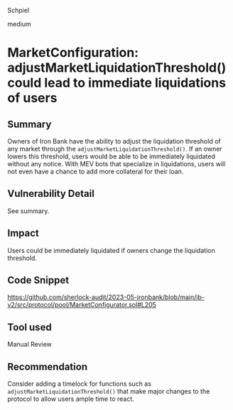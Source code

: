 Schpiel

medium

# MarketConfiguration: adjustMarketLiquidationThreshold() could lead to immediate liquidations of users

## Summary
Owners of Iron Bank have the ability to adjust the liquidation threshold of any market through the `adjustMarketLiquidationThreshold()`. If an owner lowers this threshold, users would be able to be immediately liquidated without any notice.  With MEV bots that specialize in liquidations, users will not even have a chance to add more collateral for their loan. 
## Vulnerability Detail
See summary. 
## Impact
Users could be immediately liquidated if owners change the liquidation threshold.
## Code Snippet
https://github.com/sherlock-audit/2023-05-ironbank/blob/main/ib-v2/src/protocol/pool/MarketConfigurator.sol#L205
## Tool used

Manual Review

## Recommendation
Consider adding a timelock for functions such as `adjustMarketLiquidationThreshold()` that make major changes to the protocol to allow users ample time to react.